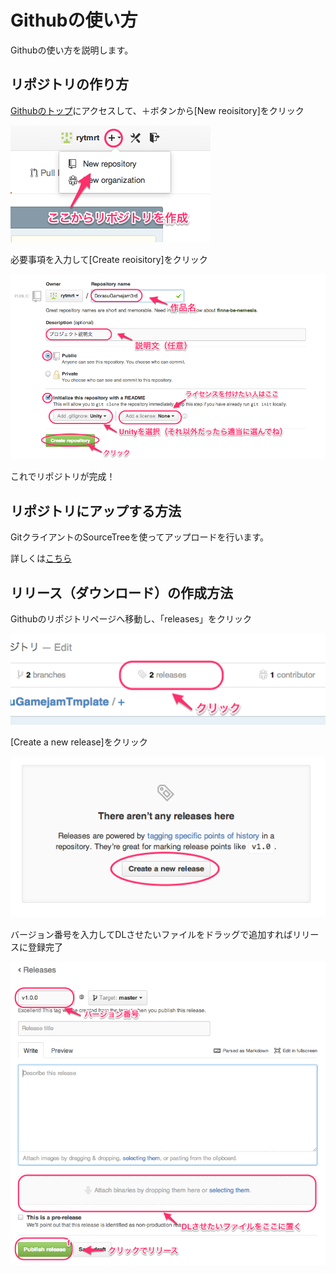 Githubの使い方
====================

Githubの使い方を説明します。


リポジトリの作り方
--------------------

[Githubのトップ](https://github.com)にアクセスして、＋ボタンから[New reoisitory]をクリック

![Please Click new repository.](./images/click_new_repository.png)

必要事項を入力して[Create reoisitory]をクリック

![Create new repository.](./images/create_repository.png)

これでリポジトリが完成！


リポジトリにアップする方法
--------------------

GitクライアントのSourceTreeを使ってアップロードを行います。

詳しくは[こちら](http://tryworks-design.com/?p=1589)


リリース（ダウンロード）の作成方法
--------------------

Githubのリポジトリページへ移動し、「releases」をクリック

![Prease Click releases.](./images/click_releases.png)

[Create a new release]をクリック

![Prease Click create a new release.](./images/click_new_release.png)

バージョン番号を入力してDLさせたいファイルをドラッグで追加すればリリースに登録完了

![Complete new release.](./images/complete_new_release.png)



